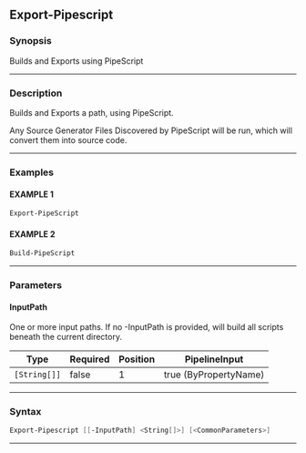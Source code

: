 Export-Pipescript
-----------------
### Synopsis
Builds and Exports using PipeScript

---
### Description

Builds and Exports a path, using PipeScript.

Any Source Generator Files Discovered by PipeScript will be run, which will convert them into source code.

---
### Examples
#### EXAMPLE 1
```PowerShell
Export-PipeScript
```

#### EXAMPLE 2
```PowerShell
Build-PipeScript
```

---
### Parameters
#### **InputPath**

One or more input paths.  If no -InputPath is provided, will build all scripts beneath the current directory.






|Type        |Required|Position|PipelineInput        |
|------------|--------|--------|---------------------|
|`[String[]]`|false   |1       |true (ByPropertyName)|



---
### Syntax
```PowerShell
Export-Pipescript [[-InputPath] <String[]>] [<CommonParameters>]
```
---
